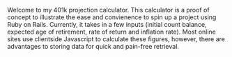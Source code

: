 Welcome to my 401k projection calculator. This calculator is a proof of concept to illustrate the ease and convienence to spin up a project using Ruby on Rails. Currently, it takes in a few inputs (initial count balance, expected age of retirement, rate of return and inflation rate). Most online sites use clientside Javascript to calculate these figures, however, there are advantages to storing data for quick and pain-free retrieval.

